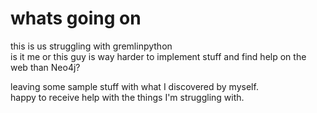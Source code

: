 # whats going on
this is us struggling with gremlinpython <br/>
is it me or this guy is way harder to implement stuff and find help on the web than Neo4j?<br/>

leaving some sample stuff with what I discovered by myself. <br/>
happy to receive help with the things I'm struggling with.<br/>

